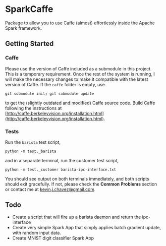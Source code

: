 # SparkCaffe
Package to allow you to use Caffe (almost) effortlessly inside the Apache Spark framework. 

## Getting Started

### Caffe
Please use the version of Caffe included as a submodule in this project. This is a temporary requirement. Once the rest of the system is running, I will make the necessary changes to make it compatible with the latest version of Caffe. If the `caffe` folder is empty, use

    git submodule init; git submodule update

to get the (slightly outdated and modified) Caffe source code. Build Caffe following the instructions at [http://caffe.berkeleyvision.org/installation.html](http://caffe.berkeleyvision.org/installation.html).

### Tests
Run the `barista` test script,

    python -m test._barista

and in a separate terminal, run the customer test script,

    python -m test._customer barista-ipc-interface.txt

You should see output on both terminals immediately, and both scripts should exit gracefully. If not, please check the **Common Problems** section or contact me at kevin.j.chavez@gmail.com.


## Todo
- Create a script that will fire up a barista daemon and return the ipc-interface
- Create very simple Spark App that simply applies batch gradient update, with random input data.
- Create MNIST digit classifier Spark App